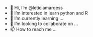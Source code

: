 - 👋 Hi, I’m @leticiamarqess
- 👀 I’m interested in learn python and R
- 🌱 I’m currently learning ...
- 💞️ I’m looking to collaborate on ...
- 📫 How to reach me ...

<!---
leticiamarqess/leticiamarqess is a ✨ special ✨ repository because its `README.md` (this file) appears on your GitHub profile.
You can click the Preview link to take a look at your changes.
--->
